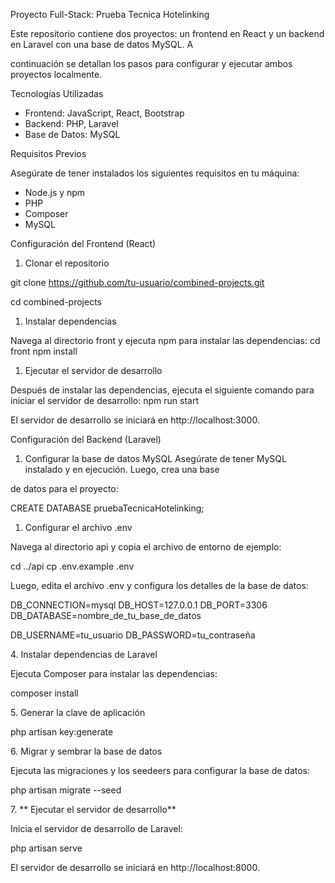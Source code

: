 Proyecto Full-Stack: Prueba Tecnica Hotelinking

Este repositorio contiene dos proyectos: un frontend en React y un backend en Laravel con una base de datos MySQL. A

continuación se detallan los pasos para configurar y ejecutar ambos proyectos localmente.

Tecnologías Utilizadas

- Frontend: JavaScript, React, Bootstrap
- Backend: PHP, Laravel
- Base de Datos: MySQL

Requisitos Previos

Asegúrate de tener instalados los siguientes requisitos en tu máquina:

- Node.js y npm
- PHP
- Composer
- MySQL

Configuración del Frontend (React)

1. Clonar el repositorio

git clone https://github.com/tu-usuario/combined-projects.git

cd combined-projects

1. Instalar dependencias

Navega al directorio front y ejecuta npm para instalar las dependencias: cd front npm install

1. Ejecutar el servidor de desarrollo

Después de instalar las dependencias, ejecuta el siguiente comando para iniciar el servidor de desarrollo: npm run start

El servidor de desarrollo se iniciará en http://localhost:3000.

Configuración del Backend (Laravel)

1. Configurar la base de datos MySQL Asegúrate de tener MySQL instalado y en ejecución. Luego, crea una base

de datos para el proyecto:

CREATE DATABASE pruebaTecnicaHotelinking;

1. Configurar el archivo .env

Navega al directorio api y copia el archivo de entorno de ejemplo:

cd ../api cp .env.example .env

Luego, edita el archivo .env y configura los detalles de la base de datos:

DB\_CONNECTION=mysql DB\_HOST=127.0.0.1 DB\_PORT=3306 DB\_DATABASE=nombre\_de\_tu\_base\_de\_datos

DB\_USERNAME=tu\_usuario DB\_PASSWORD=tu\_contraseña

4\. Instalar dependencias de Laravel

Ejecuta Composer para instalar las dependencias:

composer install

5\. Generar la clave de aplicación

php artisan key:generate

6\. Migrar y sembrar la base de datos

Ejecuta las migraciones y los seedeers para configurar la base de datos:

php artisan migrate --seed

7\. \*\* Ejecutar el servidor de desarrollo\*\*

Inicia el servidor de desarrollo de Laravel:

php artisan serve

El servidor de desarrollo se iniciará en http://localhost:8000.
